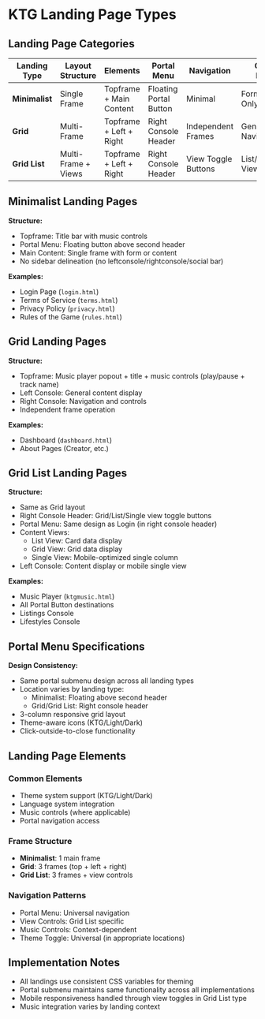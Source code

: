 # KTG Landing Page Types

## Landing Page Categories

| Landing Type | Layout Structure | Elements | Portal Menu | Navigation | Content Display |
|--------------|------------------|----------|-------------|------------|-----------------|
| **Minimalist** | Single Frame | Topframe + Main Content | Floating Portal Button | Minimal | Form/Content Only |
| **Grid** | Multi-Frame | Topframe + Left + Right | Right Console Header | Independent Frames | General + Navigation |
| **Grid List** | Multi-Frame + Views | Topframe + Left + Right | Right Console Header | View Toggle Buttons | List/Grid/Single Views |

## Minimalist Landing Pages

**Structure:**
- Topframe: Title bar with music controls
- Portal Menu: Floating button above second header
- Main Content: Single frame with form or content
- No sidebar delineation (no leftconsole/rightconsole/social bar)

**Examples:**
- Login Page (`login.html`)
- Terms of Service (`terms.html`)
- Privacy Policy (`privacy.html`)
- Rules of the Game (`rules.html`)

## Grid Landing Pages

**Structure:**
- Topframe: Music player popout + title + music controls (play/pause + track name)
- Left Console: General content display
- Right Console: Navigation and controls
- Independent frame operation

**Examples:**
- Dashboard (`dashboard.html`)
- About Pages (Creator, etc.)

## Grid List Landing Pages

**Structure:**
- Same as Grid layout
- Right Console Header: Grid/List/Single view toggle buttons
- Portal Menu: Same design as Login (in right console header)
- Content Views:
  - List View: Card data display
  - Grid View: Grid data display
  - Single View: Mobile-optimized single column
- Left Console: Content display or mobile single view

**Examples:**
- Music Player (`ktgmusic.html`)
- All Portal Button destinations
- Listings Console
- Lifestyles Console

## Portal Menu Specifications

**Design Consistency:**
- Same portal submenu design across all landing types
- Location varies by landing type:
  - Minimalist: Floating above second header
  - Grid/Grid List: Right console header
- 3-column responsive grid layout
- Theme-aware icons (KTG/Light/Dark)
- Click-outside-to-close functionality

## Landing Page Elements

### Common Elements
- Theme system support (KTG/Light/Dark)
- Language system integration
- Music controls (where applicable)
- Portal navigation access

### Frame Structure
- **Minimalist**: 1 main frame
- **Grid**: 3 frames (top + left + right)
- **Grid List**: 3 frames + view controls

### Navigation Patterns
- Portal Menu: Universal navigation
- View Controls: Grid List specific
- Music Controls: Context-dependent
- Theme Toggle: Universal (in appropriate locations)

## Implementation Notes

- All landings use consistent CSS variables for theming
- Portal submenu maintains same functionality across all implementations
- Mobile responsiveness handled through view toggles in Grid List type
- Music integration varies by landing context
